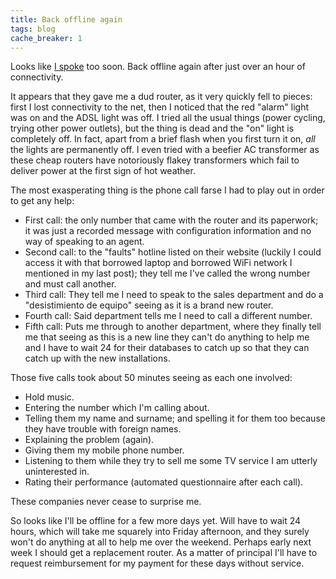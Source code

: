 ```yaml
---
title: Back offline again
tags: blog
cache_breaker: 1
---
```


Looks like [I spoke](/blog/back-online-after-over-three-weeks) too soon. Back offline again after just over an hour of connectivity.

It appears that they gave me a dud router, as it very quickly fell to pieces: first I lost connectivity to the net, then I noticed that the red "alarm" light was on and the ADSL light was off. I tried all the usual things (power cycling, trying other power outlets), but the thing is dead and the "on" light is completely off. In fact, apart from a brief flash when you first turn it on, _all_ the lights are permanently off. I even tried with a beefier AC transformer as these cheap routers have notoriously flakey transformers which fail to deliver power at the first sign of hot weather.

The most exasperating thing is the phone call farse I had to play out in order to get any help:

-   First call: the only number that came with the router and its paperwork; it was just a recorded message with configuration information and no way of speaking to an agent.
-   Second call: to the "faults" hotline listed on their website (luckily I could access it with that borrowed laptop and borrowed WiFi network I mentioned in my last post); they tell me I've called the wrong number and must call another.
-   Third call: They tell me I need to speak to the sales department and do a "desistimiento de equipo" seeing as it is a brand new router.
-   Fourth call: Said department tells me I need to call a different number.
-   Fifth call: Puts me through to another department, where they finally tell me that seeing as this is a new line they can't do anything to help me and I have to wait 24 for their databases to catch up so that they can catch up with the new installations.

Those five calls took about 50 minutes seeing as each one involved:

-   Hold music.
-   Entering the number which I'm calling about.
-   Telling them my name and surname; and spelling it for them too because they have trouble with foreign names.
-   Explaining the problem (again).
-   Giving them my mobile phone number.
-   Listening to them while they try to sell me some TV service I am utterly uninterested in.
-   Rating their performance (automated questionnaire after each call).

These companies never cease to surprise me.

So looks like I'll be offline for a few more days yet. Will have to wait 24 hours, which will take me squarely into Friday afternoon, and they surely won't do anything at all to help me over the weekend. Perhaps early next week I should get a replacement router. As a matter of principal I'll have to request reimbursement for my payment for these days without service.
